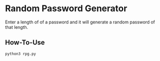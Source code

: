 # Random Password Generator

Enter a length of of a password and it will generate a random password of that length.

## How-To-Use

```
python3 rpg.py
```
